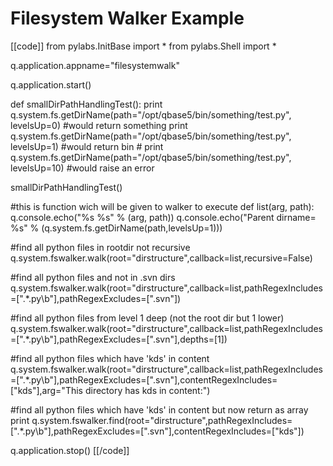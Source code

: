 # Filesystem Walker Example

[[code]]
from pylabs.InitBase import *
from pylabs.Shell import *
 
q.application.appname="filesystemwalk"
 
q.application.start()
 
def smallDirPathHandlingTest():
    print q.system.fs.getDirName(path="/opt/qbase5/bin/something/test.py", levelsUp=0) #would return something
    print q.system.fs.getDirName(path="/opt/qbase5/bin/something/test.py", levelsUp=1) #would return bin
    # print q.system.fs.getDirName(path="/opt/qbase5/bin/something/test.py", levelsUp=10) #would raise an error
 
smallDirPathHandlingTest()   
     
#this is function wich will be given to walker to execute
def list(arg, path):
    q.console.echo("%s %s" % (arg, path))
    q.console.echo("Parent dirname= %s" % (q.system.fs.getDirName(path,levelsUp=1)))
     
#find all python files in rootdir not recursive
q.system.fswalker.walk(root="dirstructure",callback=list,recursive=False)   
     
#find all python files and not in .svn dirs
q.system.fswalker.walk(root="dirstructure",callback=list,pathRegexIncludes=[".*\.py\\b"],pathRegexExcludes=["\.svn"])
 
#find all python files from level 1 deep (not the root dir but 1 lower)   
q.system.fswalker.walk(root="dirstructure",callback=list,pathRegexIncludes=[".*\.py\\b"],pathRegexExcludes=["\.svn"],depths=[1])   
     
#find all python files which have 'kds' in content   
q.system.fswalker.walk(root="dirstructure",callback=list,pathRegexIncludes=[".*\.py\\b"],pathRegexExcludes=["\.svn"],contentRegexIncludes=["kds"],arg="This directory has kds in content:")
 
#find all python files which have 'kds' in content but now return as array
print q.system.fswalker.find(root="dirstructure",pathRegexIncludes=[".*\.py\\b"],pathRegexExcludes=["\.svn"],contentRegexIncludes=["kds"])
 
q.application.stop()
[[/code]]